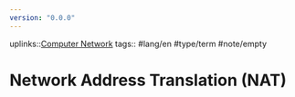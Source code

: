 ```yaml
---
version: "0.0.0"
---
```

uplinks::[Computer Network](./Computer%20Network.md)
tags:: #lang/en #type/term #note/empty 
# Network Address Translation (NAT)
